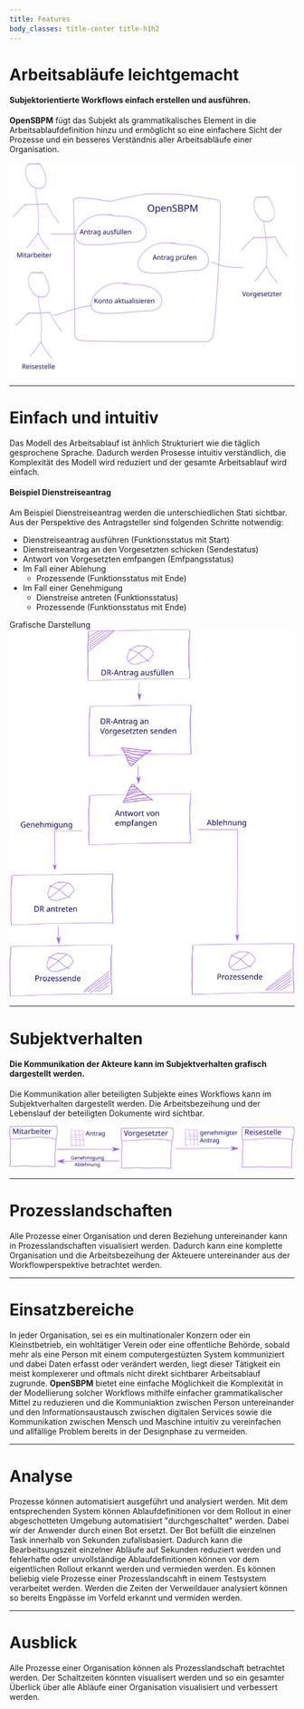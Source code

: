 ```yaml
---
title: Features
body_classes: title-center title-h1h2
---
```


# Arbeitsabläufe leichtgemacht
#### Subjektorientierte Workflows einfach erstellen und ausführen.
**OpenSBPM** fügt das Subjekt als grammatikalisches Element in die Arbeitsablaufdefinition 
hinzu und ermöglicht so eine einfachere Sicht der Prozesse und ein besseres Verständnis 
aller Arbeitsabläufe einer Organisation.

![Subjektworkflow](sbpm-workflow.svg?classes=caption,img-fluid "Subjektorientierter Arbeitsablauf")

---

# Einfach und intuitiv
Das Modell des Arbeitsablauf ist änhlich Strukturiert wie die täglich gesprochene
Sprache. Dadurch werden Prosesse intuitiv verständlich, die Komplexität des 
Modell wird reduziert und der gesamte Arbeitsablauf wird einfach.

#### Beispiel Dienstreiseantrag
Am Beispiel Dienstreiseantrag werden die unterschiedlichen Stati sichtbar. Aus 
der Perspektive des Antragsteller sind folgenden Schritte notwendig:
* Dienstreiseantrag ausführen (Funktionsstatus mit Start)
* Dienstreiseantrag an den Vorgesetzten schicken (Sendestatus)
* Antwort von Vorgesetzten emfpangen (Emfpangsstatus)
* Im Fall einer Ablehung 
    * Prozessende (Funktionsstatus mit Ende)
* Im Fall einer Genehmigung 
    * Dienstreise antreten (Funktionsstatus)
    * Prozessende (Funktionsstatus mit Ende)

Grafische Darstellung
![Beispiel Dienstreiseantrag](travelrequest.svg?classes=caption,img-fluid "Dienstreiseantrag aus der Perspektive des Antragsteller")

---

# Subjektverhalten
#### Die Kommunikation der Akteure kann im Subjektverhalten grafisch dargestellt werden.
Die Kommunikation aller beteiligten Subjekte eines Workflows kann im 
Subjektverhalten dargestellt werden. Die Arbeitsbezeihung und der Lebenslauf der 
beteiligten Dokumente wird sichtbar.

![Subjektverhalten](subject-activity.svg?classes=caption,img-fluid "Subjektverhalten")

---

# Prozesslandschaften
Alle Prozesse einer Organisation und deren Beziehung untereinander kann in 
Prozesslandschaften visualisiert werden. Dadurch kann eine komplette 
Organisation und die Arbeitsbezeihung der Akteuere untereinander aus der 
Workflowperspektive betrachtet werden.

---

# Einsatzbereiche
In jeder Organisation, sei es ein multinationaler Konzern oder ein Kleinstbetrieb, 
ein wohltätiger Verein oder eine offentliche Behörde, sobald mehr als eine Person 
mit einem computergestüzten System kommuniziert und dabei Daten erfasst oder 
verändert werden, liegt dieser Tätigkeit ein meist komplexerer und oftmals nicht 
direkt sichtbarer Arbeitsablauf zugrunde. **OpenSBPM** bietet eine einfache 
Möglichkeit die Komplexität in der Modellierung solcher Workflows mithilfe 
einfacher grammatikalischer Mittel zu reduzieren und die Kommuniaktion zwischen 
Person untereinander und den Informationsaustausch zwischen digitalen Services 
sowie die Kommunikation zwischen Mensch und Maschine intuitiv zu vereinfachen 
und allfällige Problem bereits in der Designphase zu vermeiden.

---

# Analyse
Prozesse können automatisiert ausgeführt und analysiert werden. Mit dem 
entsprechenden System können Ablaufdefinitionen vor dem Rollout in einer abgeschotteten 
Umgebung automatisiert "durchgeschaltet" werden. Dabei wir der Anwender durch 
einen Bot ersetzt. Der Bot befüllt die einzelnen Task innerhalb von Sekunden 
zufallsbasiert. Dadurch kann die Bearbeitsungszeit einzelner Abläufe auf Sekunden 
reduziert werden und fehlerhafte oder unvollständige Ablaufdefinitionen können 
vor dem eigentlichen Rollout erkannt werden und vermieden werden. Es können beliebig
 viele Prozesse einer Prozesslandscahft in einem Testsystem verarbeitet werden. 
Werden die Zeiten der Verweildauer analysiert können so bereits Engpässe im 
Vorfeld erkannt und vermiden werden.

---

# Ausblick
Alle Prozesse einer Organisation können als Prozesslandschaft betrachtet werden. 
Der Schaltzeiten könnten visualisert werden und so ein gesamter Überlick über 
alle Abläufe einer Organisation visualisiert und verbessert werden.
